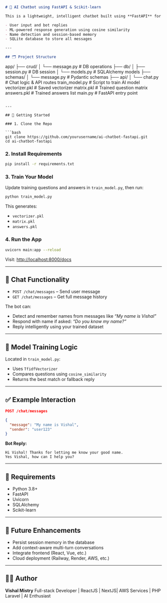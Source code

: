 ```md
# 🤖 AI Chatbot using FastAPI & Scikit-learn

This is a lightweight, intelligent chatbot built using **FastAPI** for the backend and **scikit-learn** for AI model integration. It supports:

- User input and bot replies  
- ML-powered response generation using cosine similarity  
- Name detection and session-based memory  
- SQLite database to store all messages  

---

## 🗂️ Project Structure

```

app/
├── crud/
│   └── message.py         # DB operations
├── db/
│   ├── session.py         # DB session
│   └── models.py          # SQLAlchemy models
├── schemas/
│   └── message.py         # Pydantic schemas
├── api/
│   └── chat.py            # Chat logic & API routes
train\_model.py             # Script to train AI model
vectorizer.pkl             # Saved vectorizer
matrix.pkl                 # Trained question matrix
answers.pkl                # Trained answers list
main.py                    # FastAPI entry point

````

---

## 🚀 Getting Started

### 1. Clone the Repo

```bash
git clone https://github.com/yourusername/ai-chatbot-fastapi.git
cd ai-chatbot-fastapi
````

### 2. Install Requirements

```bash
pip install -r requirements.txt
```

### 3. Train Your Model

Update training questions and answers in `train_model.py`, then run:

```bash
python train_model.py
```

This generates:

* `vectorizer.pkl`
* `matrix.pkl`
* `answers.pkl`

### 4. Run the App

```bash
uvicorn main:app --reload
```

Visit: [http://localhost:8000/docs](http://localhost:8000/docs)

---

## 💬 Chat Functionality

* `POST /chat/messages` – Send user message
* `GET /chat/messages` – Get full message history

The bot can:

* Detect and remember names from messages like *“My name is Vishal”*
* Respond with name if asked: *“Do you know my name?”*
* Reply intelligently using your trained dataset

---

## 🧠 Model Training Logic

Located in `train_model.py`:

* Uses `TfidfVectorizer`
* Compares questions using `cosine_similarity`
* Returns the best match or fallback reply

---

## ✅ Example Interaction

```json
POST /chat/messages

{
  "message": "My name is Vishal",
  "sender": "user123"
}
```

**Bot Reply:**

```
Hi Vishal! Thanks for letting me know your good name.
Yes Vishal, how can I help you?
```

---

## 🧾 Requirements

* Python 3.8+
* FastAPI
* Uvicorn
* SQLAlchemy
* Scikit-learn

---

## 📌 Future Enhancements

* Persist session memory in the database
* Add context-aware multi-turn conversations
* Integrate frontend (React, Vue, etc.)
* Cloud deployment (Railway, Render, AWS, etc.)

---

## 👨‍💻 Author

**Vishal Mistry**
Full-stack Developer | ReactJS | NextJS| AWS Services | PHP Laravel | AI Enthusiast
